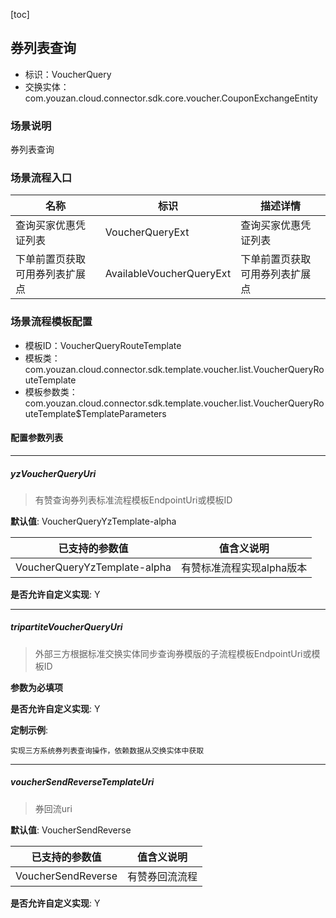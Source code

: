 [toc]

## 券列表查询
- 标识：VoucherQuery
- 交换实体：com.youzan.cloud.connector.sdk.core.voucher.CouponExchangeEntity
### 场景说明
券列表查询
### 场景流程入口

名称 | 标识 | 描述详情
---|---|---
查询买家优惠凭证列表 | VoucherQueryExt | 查询买家优惠凭证列表
下单前置页获取可用券列表扩展点 | AvailableVoucherQueryExt | 下单前置页获取可用券列表扩展点

### 场景流程模板配置
- 模板ID：VoucherQueryRouteTemplate
- 模板类：com.youzan.cloud.connector.sdk.template.voucher.list.VoucherQueryRouteTemplate
- 模板参数类：com.youzan.cloud.connector.sdk.template.voucher.list.VoucherQueryRouteTemplate$TemplateParameters

#### 配置参数列表

---
##### yzVoucherQueryUri
> 有赞查询券列表标准流程模板EndpointUri或模板ID

**默认值**: VoucherQueryYzTemplate-alpha

已支持的参数值 | 值含义说明
---|---
VoucherQueryYzTemplate-alpha | 有赞标准流程实现alpha版本

**是否允许自定义实现**: Y

---
##### tripartiteVoucherQueryUri
> 外部三方根据标准交换实体同步查询券模版的子流程模板EndpointUri或模板ID

**参数为必填项**


**是否允许自定义实现**: Y


**定制示例**:
```
实现三方系统券列表查询操作，依赖数据从交换实体中获取
```
---
##### voucherSendReverseTemplateUri
> 券回流uri

**默认值**: VoucherSendReverse

已支持的参数值 | 值含义说明
---|---
VoucherSendReverse | 有赞券回流流程

**是否允许自定义实现**: Y


